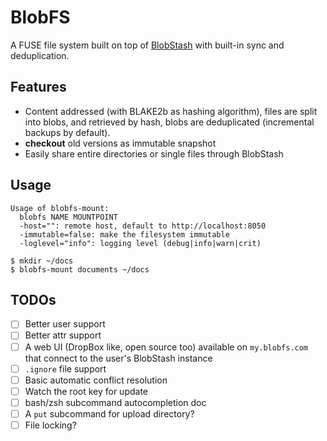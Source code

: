 # BlobFS

A FUSE file system built on top of [BlobStash](https://github.com/tsileo/blobstash) with built-in sync and deduplication.

## Features

 - Content addressed (with BLAKE2b as hashing algorithm), files are split into blobs, and retrieved by hash, blobs are deduplicated (incremental backups by default).
 - **checkout** old versions as immutable snapshot
 - Easily share entire directories or single files through BlobStash

## Usage

```
Usage of blobfs-mount:
  blobfs NAME MOUNTPOINT
  -host="": remote host, default to http://localhost:8050
  -immutable=false: make the filesystem immutable
  -loglevel="info": logging level (debug|info|warn|crit)
```

```console
$ mkdir ~/docs
$ blobfs-mount documents ~/docs
```

## TODOs

- [ ] Better user support
- [ ] Better attr support
- [ ] A web UI (DropBox like, open source too) available on `my.blobfs.com` that connect to the user's BlobStash instance
- [ ] `.ignore` file support
- [ ] Basic automatic conflict resolution
- [ ] Watch the root key for update
- [ ] bash/zsh subcommand autocompletion doc
- [ ] A `put` subcommand for upload directory?
- [ ] File locking?
